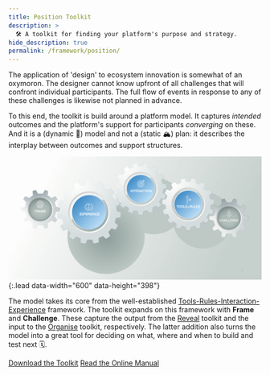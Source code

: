 ```yaml
---
title: Position Toolkit
description: >
  🛠 A toolkit for finding your platform's purpose and strategy.
hide_description: true
permalink: /framework/position/
---
```

The application of 'design' to ecosystem innovation is somewhat of an oxymoron. The designer cannot know upfront of all challenges that will confront individual participants. The full flow of events in response to any of these challenges is likewise not planned in advance.

To this end, the toolkit is build around a platform model. It captures *intended* outcomes and the platform's support for participants *converging* on these. And it is a (dynamic 🚀) model and not a (static 🏔) plan: it describes the interplay between outcomes and support structures. 

![Position Platform Model](../assets/img/pages/fast-platformmodel-tiny.png){:.lead data-width="600" data-height="398"}

The model takes its core from the well-established [Tools-Rules-Interaction-Experience](http://platformed.info/the-trie-framework-platforms/) framework. 
The toolkit expands on this framework with **Frame** and **Challenge**. These capture the output from the [Reveal] toolkit and the input to the [Organise] toolkit, respectively. The latter addition also turns the model into a great tool for deciding on what, where and when to build and test next 🗓. 

[Reveal]: reveal.md
[Organise]: organise.md

<a class="btn btn-primary" href="https://f-a.link/pps">Download the Toolkit</a> <a class="btn btn-primary" href="https://position.futuring-architectures.com">Read the Online Manual</a>

